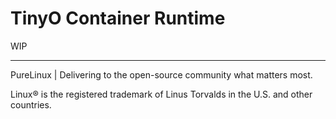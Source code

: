 # TinyO Container Runtime

WIP

---

PureLinux | Delivering to the open-source community what matters most.

Linux® is the registered trademark of Linus Torvalds in the U.S. and other countries.
